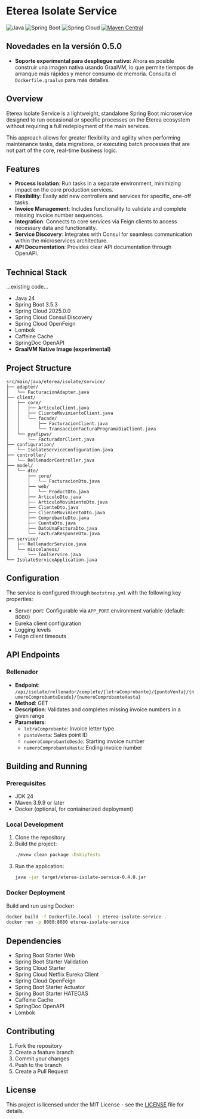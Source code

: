 # Eterea Isolate Service

![Java](https://img.shields.io/badge/java-24-blue.svg)
![Spring Boot](https://img.shields.io/badge/Spring%20Boot-3.5.3-brightgreen.svg)
![Spring Cloud](https://img.shields.io/badge/Spring%20Cloud-2025.0.0-yellow.svg)
[![Maven Central](https://img.shields.io/maven-central/v/com.termascacheuta/eterea-isolate-service.svg?label=Maven%20Central)](https://search.maven.org/search?q=g:%22com.termascacheuta%22%20AND%20a:%22eterea-isolate-service%22)

## Novedades en la versión 0.5.0

- **Soporte experimental para despliegue nativo:** Ahora es posible construir una imagen nativa usando GraalVM, lo que permite tiempos de arranque más rápidos y menor consumo de memoria. Consulta el `Dockerfile.graalvm` para más detalles.

## Overview
Eterea Isolate Service is a lightweight, standalone Spring Boot microservice designed to run occasional or specific processes on the Eterea ecosystem without requiring a full redeployment of the main services.

This approach allows for greater flexibility and agility when performing maintenance tasks, data migrations, or executing batch processes that are not part of the core, real-time business logic.

## Features
- **Process Isolation**: Run tasks in a separate environment, minimizing impact on the core production services.
- **Flexibility**: Easily add new controllers and services for specific, one-off tasks.
- **Invoice Management**: Includes functionality to validate and complete missing invoice number sequences.
- **Integration**: Connects to core services via Feign clients to access necessary data and functionality.
- **Service Discovery**: Integrates with Consul for seamless communication within the microservices architecture.
- **API Documentation**: Provides clear API documentation through OpenAPI.

## Technical Stack
...existing code...
- Java 24
- Spring Boot 3.5.3
- Spring Cloud 2025.0.0
- Spring Cloud Consul Discovery
- Spring Cloud OpenFeign
- Lombok
- Caffeine Cache
- SpringDoc OpenAPI
- **GraalVM Native Image (experimental)**

## Project Structure
```
src/main/java/eterea/isolate/service/
├── adapter/
│   └── FacturacionAdapter.java
├── client/
│   ├── core/
│   │   ├── ArticuloClient.java
│   │   ├── ClienteMovimientoClient.java
│   │   └── facade/
│   │       ├── FacturacionClient.java
│   │       └── TransaccionFacturaProgramaDiaClient.java
│   └── pyafipws/
│       └── FacturadorClient.java
├── configuration/
│   └── IsolateServiceConfiguration.java
├── controller/ 
│   └── RellenadorController.java 
├── model/ 
│   └── dto/ 
│       ├── core/
│       │   └── FacturacionDto.java
│       ├── web/
│       │   └── ProductDto.java
│       ├── ArticuloDto.java 
│       ├── ArticuloMovimientoDto.java 
│       ├── ClienteDto.java 
│       ├── ClienteMovimientoDto.java 
│       ├── ComprobanteDto.java 
│       ├── CuentaDto.java 
│       ├── DatoUnaFacturaDto.java 
│       └── FacturaResponseDto.java 
├── service/
│   ├── RellenadorService.java
│   └── miscelaneos/
│       └── ToolService.java
└── IsolateServiceApplication.java
```

## Configuration
The service is configured through `bootstrap.yml` with the following key properties:
- Server port: Configurable via `APP_PORT` environment variable (default: 8080)
- Eureka client configuration
- Logging levels
- Feign client timeouts

## API Endpoints
### Rellenador
- **Endpoint**: `/api/isolate/rellenador/complete/{letraComprobante}/{puntoVenta}/{numeroComprobanteDesde}/{numeroComprobanteHasta}`
- **Method**: GET
- **Description**: Validates and completes missing invoice numbers in a given range
- **Parameters**:
  - `letraComprobante`: Invoice letter type
  - `puntoVenta`: Sales point ID
  - `numeroComprobanteDesde`: Starting invoice number
  - `numeroComprobanteHasta`: Ending invoice number

## Building and Running

### Prerequisites
- JDK 24
- Maven 3.9.9 or later
- Docker (optional, for containerized deployment)

### Local Development
1. Clone the repository
2. Build the project:
   ```bash
   ./mvnw clean package -DskipTests
   ```
3. Run the application:
   ```bash
   java -jar target/eterea-isolate-service-0.4.0.jar
   ```

### Docker Deployment
Build and run using Docker:
```bash
docker build -f Dockerfile.local -t eterea-isolate-service .
docker run -p 8080:8080 eterea-isolate-service
```

## Dependencies
- Spring Boot Starter Web
- Spring Boot Starter Validation
- Spring Cloud Starter
- Spring Cloud Netflix Eureka Client
- Spring Cloud OpenFeign
- Spring Boot Starter Actuator
- Spring Boot Starter HATEOAS
- Caffeine Cache
- SpringDoc OpenAPI
- Lombok

## Contributing
1. Fork the repository
2. Create a feature branch
3. Commit your changes
4. Push to the branch
5. Create a Pull Request

## License
This project is licensed under the MIT License - see the [LICENSE](LICENSE) file for details.